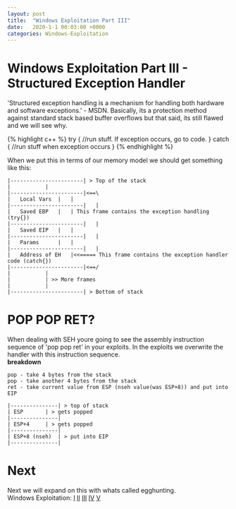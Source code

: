 ```yaml
---
layout: post
title:  "Windows Exploitation Part III"
date:   2020-1-1 00:03:00 +0000
categories: Windows-Exploitation
---
```

# Windows Exploitation Part III - Structured Exception Handler
'Structured exception handling is a mechanism for handling both hardware and software exceptions.' - MSDN. Basically, its a protection method against standard stack based buffer overflows but that said, its still flawed and we will see why.


{% highlight c++ %}
try {
//run stuff. If exception occurs, go to code.
}
catch {
//run stuff when exception occurs
}
{% endhighlight %}

When we put this in terms of our memory model we should get something like this:
```
|-----------------------| > Top of the stack
|			|
|-----------------------|<==\
|	Local Vars	|   |
|-----------------------|   |
|	Saved EBP	|   | This frame contains the exception handling (try{})
|-----------------------|   |
|	Saved EIP	|   |
|-----------------------|   |
|	Params		|   |
|-----------------------|   |
|	Address of EH	|<<===== This frame contains the exception handler code (catch{})
|-----------------------|<==/
|			|
|			| >> More frames
|			|
|-----------------------| > Bottom of stack
```


# POP POP RET?
When dealing with SEH youre going to see the assembly instruction sequence of 'pop pop ret' in your exploits. In the exploits we overwrite the handler with this instruction sequence.
<br>
**breakdown**
```
pop - take 4 bytes from the stack
pop - take another 4 bytes from the stack
ret - take current value from ESP (nseh value(was ESP+8)) and put into EIP 

|---------------| > top of stack
| ESP		| > gets popped
|---------------|
| ESP+4 	| > gets popped
|---------------|
| ESP+8 (nseh)	| > put into EIP
|---------------| 
```


# Next
Next we will expand on this with whats called egghunting.
<br>
Windows Exploitation:
[I](/windows-exploitation/2019/12/31/WinExplP1.html)	[II](/windows-exploitation/2019/12/31/WinExplP2.html)	[III](/windows-exploitation/2019/12/31/WinExplP3.html)	[IV](/windows-exploitation/2019/12/31/WinExplP4.html)	[V](/windows-exploitation/2019/12/31/WinExplP5.html)

